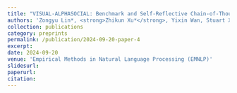```yaml
---
title: "VISUAL-ALPHASOCIAL: Benchmark and Self-Reflective Chain-of-Thought Generation for Visual Social Commonsense Reasoning"
authors: 'Zongyu Lin*, <strong>Zhikun Xu*</strong>, Yixin Wan, Stuart X. Yao, Xiaohan Song, Tsung-Han Lin, Selina Song, Pranav Subbaraman, Kai-Wei Chang, Yizhou Sun '
collection: publications
category: preprints
permalink: /publication/2024-09-20-paper-4
excerpt: 
date: 2024-09-20
venue: 'Empirical Methods in Natural Language Processing (EMNLP)'
slidesurl: 
paperurl: 
citation: 
---
```


